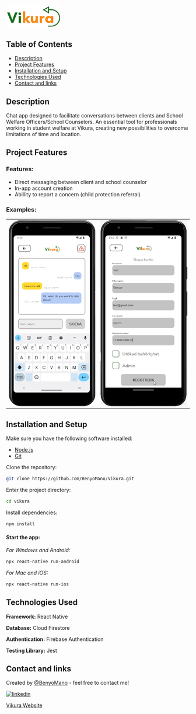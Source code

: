 <img style="width: 150px" src="./src/assets/images/transparent-slim.png">

## Table of Contents

- [Description](#description)
- [Project Features](#project-features)
- [Installation and Setup](#installation-and-setup)
- [Technologies Used](#technologies-used)
- [Contact and links](#contact-and-links)

## Description

Chat app designed to facilitate conversations between clients and School Welfare Officers/School Counselors. An essential tool for professionals working in student welfare at Vikura, creating new possibilities to overcome limitations of time and location.

## Project Features

### Features:

- Direct messaging between client and school counselor
- In-app account creation
- Abillity to report a concern (child protection referral)

### Examples:

<table>
  <tr>
    <td><img src="./src/assets/images/Vikura-chat.png" width="250px"></td>
    <td><img src="./src/assets/images/Animation.gif" 
    width="250px"></td>
  </tr>
</table>

## Installation and Setup

Make sure you have the following software installed:

- [Node.js](https://nodejs.org/)
- [Git](https://git-scm.com/)

Clone the repository:

```bash
git clone https://github.com/BenyoMano/Vikura.git
```

Enter the project directory:

```bash
cd vikura
```

Install dependencies:

```bash
npm install
```

#### Start the app:

_For Windows and Android:_

```bash
npx react-native run-android
```

_For Mac and iOS:_

```bash
npx react-native run-ios
```

## Technologies Used

**Framework:** React Native

**Database:** Cloud Firestore

**Authentication:** Firebase Authentication

**Testing Library:** Jest

## Contact and links

Created by [@BenyoMano](https://github.com/BenyoMano) - feel free to contact me!

[![linkedin](https://img.shields.io/badge/linkedin-0A66C2?style=for-the-badge&logo=linkedin&logoColor=white)](https://www.linkedin.com/in/benjamin-berg-b82b6717a/)

[Vikura Website](https://vikura.se)
